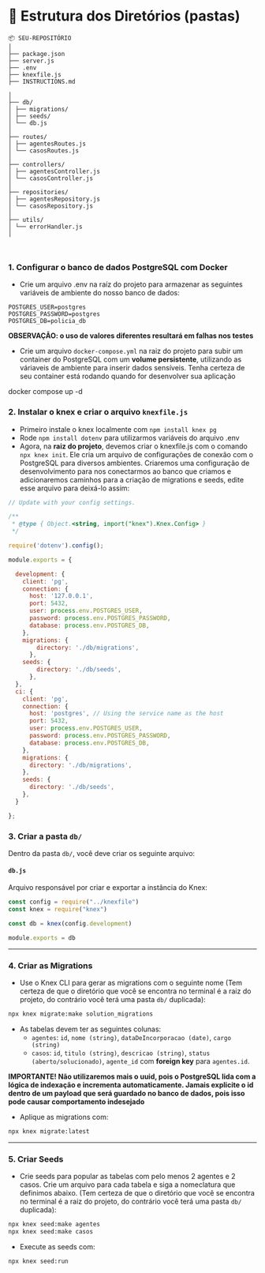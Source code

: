 # 📁  Estrutura dos Diretórios (pastas) 
```
📦 SEU-REPOSITÓRIO
│
├── package.json
├── server.js
├── .env
├── knexfile.js
├── INSTRUCTIONS.md

│
├── db/
│ ├── migrations/
│ ├── seeds/
│ └── db.js
│
├── routes/
│ ├── agentesRoutes.js
│ └── casosRoutes.js
│
├── controllers/
│ ├── agentesController.js
│ └── casosController.js
│
├── repositories/
│ ├── agentesRepository.js
│ └── casosRepository.js
│
├── utils/
│ └── errorHandler.js
│

  
```

### 1. Configurar o banco de dados PostgreSQL com Docker
- Crie um arquivo .env na raíz do projeto para armazenar as seguintes variáveis de ambiente do nosso banco de dados:

```
POSTGRES_USER=postgres
POSTGRES_PASSWORD=postgres
POSTGRES_DB=policia_db
```
**OBSERVAÇÃO: o uso de valores diferentes resultará em falhas nos testes**

- Crie um arquivo `docker-compose.yml` na raiz do projeto para subir um container do PostgreSQL com um **volume persistente**, utilizando as váriaveis de ambiente para inserir dados sensíveis. Tenha certeza de seu container está rodando quando for desenvolver sua aplicação

docker compose up -d 
  
### 2. Instalar o knex e criar o arquivo **`knexfile.js`**
- Primeiro instale o knex localmente com `npm install knex pg`
- Rode `npm install dotenv` para utilizarmos variáveis do arquivo .env
- Agora, na **raiz do projeto**, devemos criar o knexfile.js com o comando `npx knex init`. Ele cria um arquivo de configurações de conexão com o PostgreSQL para diversos ambientes. Criaremos uma configuração de desenvolvimento para nos conectarmos ao banco que criamos e adicionaremos caminhos para a criação de migrations e seeds, edite esse arquivo para deixá-lo assim:

```js
// Update with your config settings.

/**
 * @type { Object.<string, import("knex").Knex.Config> }
 */

require('dotenv').config();

module.exports = {

  development: {
    client: 'pg',
    connection: {
      host: '127.0.0.1',
      port: 5432,
      user: process.env.POSTGRES_USER,
      password: process.env.POSTGRES_PASSWORD,
      database: process.env.POSTGRES_DB,
    },
    migrations: {
        directory: './db/migrations',
      },
    seeds: {
        directory: './db/seeds',
      },
  },
  ci: {
    client: 'pg',
    connection: {
      host: 'postgres', // Using the service name as the host
      port: 5432,
      user: process.env.POSTGRES_USER,
      password: process.env.POSTGRES_PASSWORD,
      database: process.env.POSTGRES_DB,
    },
    migrations: {
      directory: './db/migrations',
    },
    seeds: {
      directory: './db/seeds',
    },
  }

};

```

### 3. Criar a pasta `db/`
Dentro da pasta `db/`, você deve criar os seguinte arquivo:

#### **`db.js`**
Arquivo responsável por criar e exportar a instância do Knex:

```js
const config = require("../knexfile")
const knex = require("knex")

const db = knex(config.development)

module.exports = db
```

---

### 4. Criar as Migrations
- Use o Knex CLI para gerar as migrations com o seguinte nome (Tem certeza de que o diretório que você se encontra no terminal é a raiz do projeto, do contrário você terá uma pasta `db/` duplicada):

```bash
npx knex migrate:make solution_migrations

```

- As tabelas devem ter as seguintes colunas:
  - `agentes`: `id`, `nome (string)`, `dataDeIncorporacao (date)`, `cargo (string)`
  - `casos`: `id`, `titulo (string)`, `descricao (string)`, `status (aberto/solucionado)`, `agente_id` com **foreign key** para `agentes.id`.

**IMPORTANTE! Não utilizaremos mais o uuid, pois o PostgreSQL lida com a lógica de indexação e incrementa automaticamente. Jamais explicite o id dentro de um payload que será guardado no banco de dados, pois isso pode causar comportamento indesejado**
- Aplique as migrations com:
```bash
npx knex migrate:latest
```
---

### 5. Criar Seeds
- Crie seeds para popular as tabelas com pelo menos 2 agentes e 2 casos. Crie um arquivo para cada tabela e siga a nomeclatura que definimos abaixo. (Tem certeza de que o diretório que você se encontra no terminal é a raiz do projeto, do contrário você terá uma pasta `db/` duplicada):

```bash
npx knex seed:make agentes
npx knex seed:make casos


```
- Execute as seeds com:
```bash
npx knex seed:run